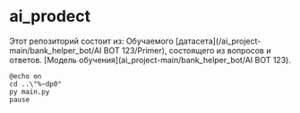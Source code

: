 # ai_prodect
Этот репозиторий состоит из:
Обучаемого [датасета](/ai_project-main/bank_helper_bot/AI BOT 123/Primer), состоящего из вопросов и ответов.
[Модель обучения](ai_project-main/bank_helper_bot/AI BOT 123).

~~~
@echo on
cd ..\"%~dp0"
py main.py
pause
~~~
